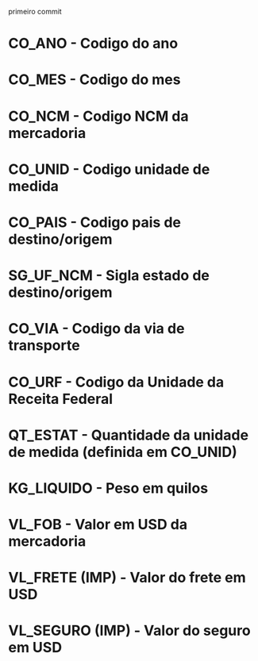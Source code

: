 primeiro commit

# CO_ANO - Codigo do ano
# CO_MES - Codigo do mes
# CO_NCM - Codigo NCM da mercadoria
# CO_UNID - Codigo unidade de medida
# CO_PAIS - Codigo pais de destino/origem
# SG_UF_NCM - Sigla estado de destino/origem
# CO_VIA - Codigo da via de transporte
# CO_URF - Codigo da Unidade da Receita Federal 
# QT_ESTAT - Quantidade da unidade de medida (definida em CO_UNID)
# KG_LIQUIDO - Peso em quilos
# VL_FOB - Valor em USD da mercadoria
# VL_FRETE (IMP) - Valor do frete em USD
# VL_SEGURO (IMP) - Valor do seguro em USD